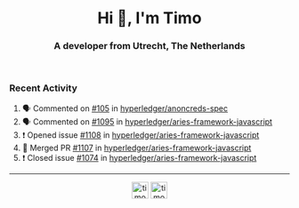 <h1 align="center">Hi 👋, I'm Timo</h1>
<h3 align="center">A developer from Utrecht, The Netherlands</h3>
<br/>
<!-- https://github.com/rahuldkjain/github-profile-readme-generator --!>

<!--  <p align="left"><img src="https://github-readme-stats.vercel.app/api?username=timoglastra&show_icons=true&count_private=true&" alt="timoglastra" /></p> --!>

<!--
Github language stats
<p align="left"><img src="https://github-readme-stats.vercel.app/api/top-langs/?username=timoglastra&layout=compact" alt="timoglastra" /><p>
-->

<!-- Codestats language stats -->
<!-- <p align="left"><img src="https://codestats-readme.vercel.app/api/top-langs/?username=timoglastra&layout=compact&language_count=12" alt="timoglastra" /><p>    --!>
  
<h3>Recent Activity</h3>

<!--START_SECTION:activity-->
1. 🗣 Commented on [#105](https://github.com/hyperledger/anoncreds-spec/issues/105) in [hyperledger/anoncreds-spec](https://github.com/hyperledger/anoncreds-spec)
2. 🗣 Commented on [#1095](https://github.com/hyperledger/aries-framework-javascript/issues/1095) in [hyperledger/aries-framework-javascript](https://github.com/hyperledger/aries-framework-javascript)
3. ❗️ Opened issue [#1108](https://github.com/hyperledger/aries-framework-javascript/issues/1108) in [hyperledger/aries-framework-javascript](https://github.com/hyperledger/aries-framework-javascript)
4. 🎉 Merged PR [#1107](https://github.com/hyperledger/aries-framework-javascript/pull/1107) in [hyperledger/aries-framework-javascript](https://github.com/hyperledger/aries-framework-javascript)
5. ❗️ Closed issue [#1074](https://github.com/hyperledger/aries-framework-javascript/issues/1074) in [hyperledger/aries-framework-javascript](https://github.com/hyperledger/aries-framework-javascript)
<!--END_SECTION:activity-->

---

<p align="center">
<a href="https://twitter.com/timoglastra" target="blank"><img align="center" src="https://cdn.jsdelivr.net/npm/simple-icons@3.0.1/icons/twitter.svg" alt="timoglastra" height="30" width="30" /></a>
<a href="https://linkedin.com/in/timoglastra" target="blank"><img align="center" src="https://cdn.jsdelivr.net/npm/simple-icons@3.0.1/icons/linkedin.svg" alt="timoglastra" height="30" width="30" /></a>
</p>



